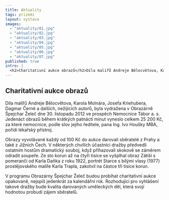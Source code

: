 ```yaml
---
title: Aktuality
tags: prizemi
layout: vystava
images:
  - "aktuality/01.jpg"
  - "aktuality/02.jpg"
  - "aktuality/03.jpg"
  - "aktuality/04.jpg"
  - "aktuality/05.jpg"
  - "aktuality/06.jpg"
  - "aktuality/07.jpg"
published: true
intro: |
  <h2>Charitativní aukce obrazů</h2>Díla malířů Andreje Bělocvětova, Karola Molnára, Josefa Kriehubera, Dagmar Černé a dalších, nežijících autorů, byla vydražena v Obrazárně Špejchar Želeč dne 30. listopadu 2012 ve prospěch Nemocnice Tábor a. s.
---
```

<h2>Charitativní aukce obrazů</h2>

Díla malířů Andreje Bělocvětova, Karola Molnára, Josefa Kriehubera, Dagmar Černé a dalších, nežijících autorů, byla vydražena v Obrazárně Špejchar Želeč dne 30. listopadu 2012 ve prospěch Nemocnice Tábor a. s. Jedenáct obrazů během krátkých patnácti minut vyneslo celkem 25 200 Kč, za které nemocnice, podle slov jejího ředitele, pana Ing. Ivo Houšky MBA, pořídí lékařský přístroj.

Obrazy vyvolávané každý od 100 Kč do aukce darovali sběratelé z Prahy a také z Jižních Čech. V některých chvílích účastníci dražby předvedli ostatním hostům dramatický souboj, když přihazovali skokově se záměrem odradit soupeře. Ze sto korun až na čtyři tisíce se vyšplhal obraz Zátiší s pomeranči od Karla Daňka z roku 1922, portrét Starce s bílými vlasy (1977) prostějovského malíře Karla Trapla, zakotvil na částce tři tisíce korun.

V programu Obrazárny Špejchar Želeč budou probíhat charitativní aukce opakovaně, nejspíš jedenkrát za kalendářní rok. Rozhodující pro vyhlášení takové dražby bude kvalita darovaných uměleckých děl, která svojí hodnotou probudí zájem sběratelů.